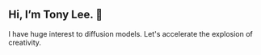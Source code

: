 ## Hi, I’m Tony Lee. 👋  

I have huge interest to diffusion models.
Let's accelerate the explosion of creativity.

<!-- ### 🚀 Projects

**Web Service**

- Personal blog (**Github**) [ [link]() / [git]() ] `Next.js`, `MDX`, `tailwindcss`, `shadcn/ui`

**AI**

- Diffusion (**Github**) [ [link]() / [git]() ] `python`

### Stats

<img height="180em" align="center" src="https://github-readme-stats.vercel.app/api?username=jyoung105&hide=contribs,prs&count_private=true&show_icons=true&theme=gruvbox_light" /> -->


<!--
**jyoung105/jyoung105** is a ✨ _special_ ✨ repository because its `README.md` (this file) appears on your GitHub profile.

Here are some ideas to get you started:

- 🔭 I’m currently working on ...
- 🌱 I’m currently learning ...
- 👯 I’m looking to collaborate on ...
- 🤔 I’m looking for help with ...
- 💬 Ask me about ...
- 📫 How to reach me: ...
- 😄 Pronouns: ...
- ⚡ Fun fact: ...
-->
